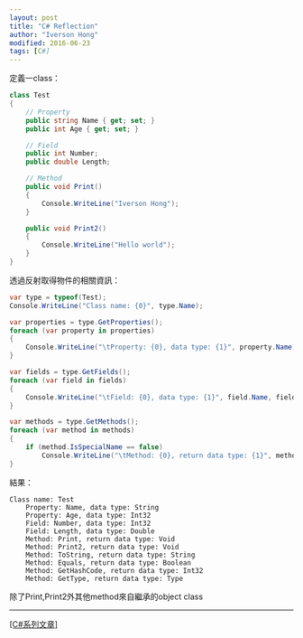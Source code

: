 ```yaml
---
layout: post
title: "C# Reflection"
author: "Iverson Hong"
modified: 2016-06-23
tags: [C#]
---
```


定義一class：

~~~csharp
class Test
{
    // Property
    public string Name { get; set; }
    public int Age { get; set; }

    // Field
    public int Number;
    public double Length;

    // Method
    public void Print()
    {
        Console.WriteLine("Iverson Hong");
    }

    public void Print2()
    {
        Console.WriteLine("Hello world");
    }
}
~~~

透過反射取得物件的相關資訊：

~~~csharp
var type = typeof(Test);
Console.WriteLine("Class name: {0}", type.Name);

var properties = type.GetProperties();
foreach (var property in properties)
{
    Console.WriteLine("\tProperty: {0}, data type: {1}", property.Name, property.PropertyType.Name);
}

var fields = type.GetFields();
foreach (var field in fields)
{
    Console.WriteLine("\tField: {0}, data type: {1}", field.Name, field.FieldType.Name);
}

var methods = type.GetMethods();
foreach (var method in methods)
{
    if (method.IsSpecialName == false)
        Console.WriteLine("\tMethod: {0}, return data type: {1}", method.Name, method.ReturnType.Name);
}
~~~

結果：

    Class name: Test
        Property: Name, data type: String
        Property: Age, data type: Int32
        Field: Number, data type: Int32
        Field: Length, data type: Double
        Method: Print, return data type: Void
        Method: Print2, return data type: Void
        Method: ToString, return data type: String
        Method: Equals, return data type: Boolean
        Method: GetHashCode, return data type: Int32
        Method: GetType, return data type: Type

除了Print,Print2外其他method來自繼承的object class

----------

[[C#系列文章]](http://iverson127.github.io/tags/#C#)